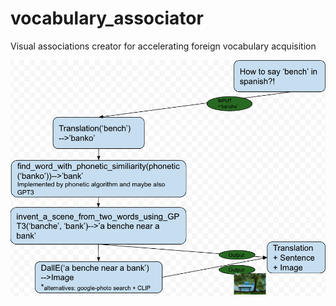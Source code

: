 # vocabulary_associator
Visual associations creator for accelerating foreign vocabulary acquisition

![Components:](https://github.com/DavidHuji/vocabulary_associator/blob/main/scheme.png)
